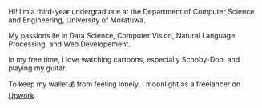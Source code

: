 Hi! I’m a third-year undergraduate at the Department of Computer Science and Engineering, University of Moratuwa. 

My passions lie in Data Science, Computer Vision, Natural Language Processing, and Web Developement. 

In my free time, I love watching cartoons, especially Scooby-Doo, and playing my guitar. 

To keep my wallet💰 from feeling lonely, I moonlight as a freelancer on [Upwork](https://www.upwork.com/freelancers/~0151446b458e40eef4).